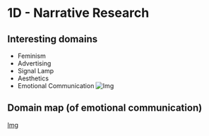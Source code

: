 # 1D - Narrative Research

## Interesting domains
* Feminism
* Advertising
* Signal Lamp
* Aesthetics
* Emotional Communication
![Img](mfadt-majorstudio-1/Assignments/1D/brainstorm-revised.jpg)

## Domain map (of emotional communication)
[Img](mfadt-majorstudio-1/Assignments/1D/brainstorm-revised.jpg)
